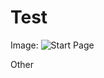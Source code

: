 # Test

Image: 
![Start Page](https://github.com/ysunlab/PipelineDog/blob/master/img.d/startPage.jpg?raw=true)

Other
